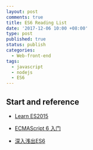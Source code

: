 ```yaml
---
layout: post
comments: true
title: ES6 Reading List
date: '2017-12-06 10:00 +08:00'
type: post
published: true
status: publish
categories:
  - Web-front-end
tags:
  - javascript
  - nodejs
  - ES6
---
```

## Start and reference
- [Learn ES2015](https://babeljs.io/learn-es2015/)

- [ECMAScript 6 入门](http://es6.ruanyifeng.com/)

-  [深入浅出ES6](http://www.infoq.com/cn/minibooks/ES6-in-Depth?utm_source=minibooks_about_ES6-In-Depth&utm_medium=link&utm_campaign=ES6-In-Depth)
